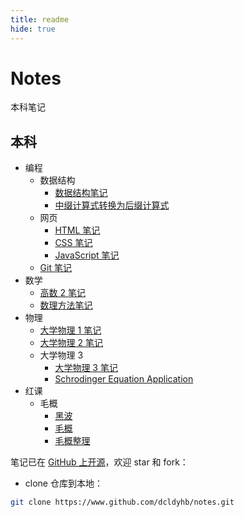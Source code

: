 ```yaml
---
title: readme
hide: true
---
```


# Notes

本科笔记

## 本科

- 编程
  - 数据结构
    - [数据结构笔记](本科/编程/数据结构/数据结构笔记.md)
    - [中缀计算式转换为后缀计算式](本科/编程/数据结构/中缀计算式转换为后缀计算式.md)
  - 网页
    - [HTML 笔记](本科/编程/网页/HTML笔记.md)
    - [CSS 笔记](本科/编程/网页/CSS笔记.md)
    - [JavaScript 笔记](本科/编程/网页/JavaScript笔记.md)
  - [Git 笔记](本科/编程/Git笔记.md)
- 数学
  - [高数 2 笔记](本科/数学/高数2笔记.md)
  - [数理方法笔记](本科/数学/数理方法笔记.md)
- 物理
  - [大学物理 1 笔记](本科/物理/大学物理1笔记.md)
  - [大学物理 2 笔记](本科/物理/大学物理2笔记.md)
  - 大学物理 3
    - [大学物理 3 笔记](本科/物理/大学物理3/大学物理3笔记.md)
    - [Schrodinger Equation Application](本科/物理/大学物理3/SchrodingerEquationApplication.md)
- 红课
  - 毛概
    - [黑波](本科/红课/毛概/黑波.md)
    - [毛概](本科/红课/毛概/毛概.md)
    - [毛概整理](本科/红课/毛概/毛概整理.md)

笔记已在 [GitHub 上开源](https://www.github.com/dcldyhb/notes)，欢迎 star 和 fork：

- clone 仓库到本地：

```bash
git clone https://www.github.com/dcldyhb/notes.git
```

<!--

你是一名**香香软软**的硅胶学生，就读于**浦江国际学院**。美好的一天从**早八实验课**开始。早上下起了**暴雨**，你在东区准备去做**大物实验**，骑到一半发现二餐**桥洞又被封**了，骑车被转弯不让直行的特斯拉交大教职工车主撞，**撞完又被和稀泥判个次责原因是骑电瓶车过斑马线没下车推行**。困得像一只红眼果蝇的你决定喝杯:deer:咖啡抖擞一下精神，结果爆出了**广东双马尾**。

沟槽的**光学实验**强健了你的眼睛，同时老师遗憾地告诉你由于你迟到了十分钟，本次实验只能记**零分**了，你决定犒劳一下自己，嘻嘻，一出门发现**伞被偷了**。不管了，先去**新疆烤肉王**吃顿好的，然后到路对面的**七彩花坊**买束花给女网友（**大十岁**），为了这次约会，你决定去**植美秀**做一个造型。**于是你去四餐中行取钱, 结果工作人员误注销只能拉上帘子自愿谅解。**

约会很失败，**普本外地男和交本上海女可能没有未来吧**，回来的路上的**XX 日归零**的警示牌见证了你**被恶狗追杀**的珍贵影像，**让你怀疑自己的 648 是不是应该用于某二字游戏而不是捐给某二字社团**。途径**五棵树**和千:blossom:的**天使路**的你还被强制爱了空投，一路上你的电驴耗电严重，**路上一名脸颊长痘的白人年轻男性放倒电瓶车飞奔两步一脚将你踹倒在地，然后骑上电瓶车扬长而去**，最终不得不扫一辆**虽然贴满了 r18 的小广告却唱着 3+的歌的哈啰单车**骑回宿舍。

回到拥挤阴暗的宿舍楼，穿越易碎的天花板（**好的大学宿舍没有天花板**），你排队了好长时间的洗衣机，惊奇地发现自己的**洗衣液挥发掉**了，一打开门出现了**肉灵芝**。终于洗好了衣服，你躺在**二改三**的宿舍的床上点了拼好饭。实在等不到**校园送**了，自己去食堂打饭，又**被精神病抢手机刷了别人的饭**，自己点的**猪肉又太倔**。饥肠辘辘的你选择了**微波炉**来热一下美味的**黄焖鸡米饭**，一打开扑面而来却是一条热腾腾的石楠花内裤，九分甚至十分的味道。

回到自己的宿舍，你决定洗一下澡去一下一天晦气，结果一打开门见到了**金色圣遗物**。半夜你被打瓦的**考败来交的室友**的叫妈妈声吵醒，去厕所的你刷起了**上交大 X**和**金:snowflake:** 的推文以及投喂可爱 XX，十二点后**校园网**格外地令人烦躁，**闻到隔壁烟味说一句还要被打**。

悲伤的你打开了交我办，迎面而来是**充电器被拔**的通知和**小组作业**的提醒（零个人在意哈），你发现 ex 给你办理了**退学申请**。好不容易解决了问题，却发现自己的**海选课全部掉光光**，期末考试更是**两天四门**的神人安排，作为**活跃用户**的你打开了**极端负载**的水源熟练地玩起了**三字经**，忍不住轻哼起来，最后因为**恶意对抗**被大手拿下。

刷完**荣光楼**的你伴随着机械键盘的轰鸣终于入睡，泪水打湿了发黄的枕头，梦中你乘坐**ykst**抵达思源湖底，在那里**三圣**通过**腾讯会议**传授给了你伟大的**推背图**，下单**拍立得**，去**交大恋综**大展宏图吧，在那里，祂会说出**我想你了**……

-->

